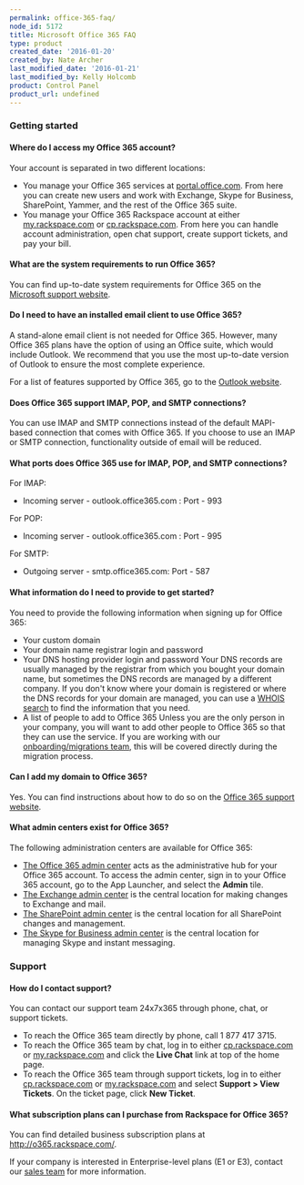 ```yaml
---
permalink: office-365-faq/
node_id: 5172
title: Microsoft Office 365 FAQ
type: product
created_date: '2016-01-20'
created_by: Nate Archer
last_modified_date: '2016-01-21'
last_modified_by: Kelly Holcomb
product: Control Panel
product_url: undefined
---
```


### Getting started

#### Where do I access my Office 365 account?

Your account is separated in two different locations:

-   You manage your Office 365 services at
    [portal.office.com](http://portal.office.com). From here you can
    create new users and work with Exchange, Skype for Business,
    SharePoint, Yammer, and the rest of the Office 365 suite.
-   You manage your Office 365 Rackspace account at either
    [my.rackspace.com](http://my.rackspace.com) or
    [cp.rackspace.com](http://cp.rackspace.com). From here you can
    handle account administration, open chat support, create support
    tickets, and pay your bill.

#### What are the system requirements to run Office 365?

You can find up-to-date system requirements for Office 365 on the
[Microsoft support
website](https://support.office.com/client/What-hardware-and-software-do-I-need-4349bb87-531e-4ee9-8019-1d19dfab3a5a?ui=en-US&rs=en-NZ&ad=NZ&fromAR=1).

#### Do I need to have an installed email client to use Office 365?

A stand-alone email client is not needed for Office 365. However, many
Office 365 plans have the option of using an Office suite, which would
include Outlook. We recommend that you use the most up-to-date version
of Outlook to ensure the most complete experience.

For a list of features supported by Office 365, go to the [Outlook
website](http://help.outlook.com/en-us/140/cc511379.aspx).

#### Does Office 365 support IMAP, POP, and SMTP connections?

You can use IMAP and SMTP connections instead of the default MAPI-based
connection that comes with Office 365. If you choose to use an IMAP or
SMTP connection, functionality outside of email will be reduced.

#### What ports does Office 365 use for IMAP, POP, and SMTP connections?

For IMAP:

-   Incoming server - outlook.office365.com : Port - 993

For POP:

-   Incoming server - outlook.office365.com : Port - 995

For SMTP:

-   Outgoing server - smtp.office365.com: Port - 587

#### What information do I need to provide to get started?

You need to provide the following information when signing up for Office
365:

-   Your custom domain
-   Your domain name registrar login and password
-   Your DNS hosting provider login and password
    Your DNS records are usually managed by the registrar from which you
    bought your domain name, but sometimes the DNS records are managed
    by a different company. If you don't know where your domain is
    registered or where the DNS records for your domain are managed, you
    can use a [WHOIS
    search](https://support.office.com/en-us/article/Find-your-domain-registrar-or-DNS-hosting-provider-b5b633ba-1e56-4a98-8ff5-2acaac63a5c8?ui=en-US&rs=en-US&ad=US)
    to find the information that you need.
-   A list of people to add to Office 365
    Unless you are the only person in your company, you will want to add
    other people to Office 365 so that they can use the service. If you
    are working with our [onboarding/migrations
    team](https://www.rackspace.com/en-us/migration), this will be
    covered directly during the migration process.

#### Can I add my domain to Office 365?

Yes. You can find instructions about how to do so on the [Office 365
support
website](https://support.office.com/en-za/article/Verify-your-domain-in-Office-365-6383f56d-3d09-4dcb-9b41-b5f5a5efd611?ui=en-US&rs=en-ZA&ad=ZA).

#### What admin centers exist for Office 365?

The following administration centers are available for Office 365:

-   [The Office 365 admin
    center](https://support.office.com/en-za/article/About-the-Office-365-admin-center-58537702-d421-4d02-8141-e128e3703547?ui=en-US&rs=en-ZA&ad=ZA&fromAR=1)
    acts as the administrative hub for your Office 365 account. To
    access the admin center, sign in to your Office 365 account, go to
    the App Launcher, and select the **Admin** tile.
-   [The Exchange admin
    center](https://technet.microsoft.com/library/jj200743(v=exchg.150).aspx)
    is the central location for making changes to Exchange and mail.
-   [The SharePoint admin
    center](https://support.office.com/en-my/article/Find-content-about-the-SharePoint-Online-admin-center-887d34fd-7c6b-4323-9e1a-4b479f2aa277?ui=en-US&rs=en-MY&ad=MY)
    is the central location for all SharePoint changes and management.
-   [The Skype for Business admin
    center](https://support.office.com/en-NZ/article/Skype-for-Business-Online-admin-center-289cca0b-5751-4454-ae35-1efe65950f05?ui=en-US&rs=en-NZ&ad=NZ&fromAR=1)
    is the central location for managing Skype and instant messaging.

### Support

#### How do I contact support?

You can contact our support team 24x7x365 through phone, chat, or
support tickets.

-   To reach the Office 365 team directly by phone, call 1 877 417 3715.
-   To reach the Office 365 team by chat, log in to either
    [cp.rackspace.com](http://cp.rackspace.com) or
    [my.rackspace.com](http://my.rackspace.com) and click the **Live
    Chat** link at top of the home page.
-   To reach the Office 365 team through support tickets, log in to
    either [cp.rackspace.com](http://cp.rackspace.com) or
    [my.rackspace.com](http://my.rackspace.com) and select
    **Support &gt; View Tickets**. On the ticket page, click **New
    Ticket**.

#### What subscription plans can I purchase from Rackspace for Office 365?

You can find detailed business subscription plans
at <http://o365.rackspace.com/>.

If your company is interested in Enterprise-level plans (E1 or E3),
contact our [sales team](https://www.rackspace.com/why-rackspace) for
more information.


